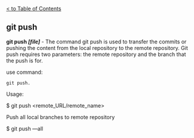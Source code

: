 [< to Table of Contents](./readme.md)

## git push

**git push *[file]*** - The command git push is used to transfer the commits or pushing the content from the local repository to the remote repository.
Git push requires two parameters: the remote repository and the branch that the push is for.

use command:
```bash=
git push.
```

Usage:

$ git push <remote_URL/remote_name> <branch>

Push all local branches to remote repository

$ git push —all
